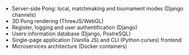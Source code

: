 - Server-side Pong: local, matchmaking and tournament modes (Django channels)
- 3D Pong rendering (ThreeJS/WebGL)
- Register, logging and user authentification (Django)
- Users information database (Django, PostreSQL)
- Single-page application (Vanilla JS) and CLI (Python curses) frontend
- Microservices architecture (Docker containers)
